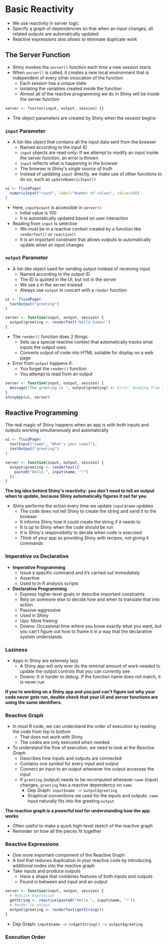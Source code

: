 # Basic Reactivity

- We use reactivity in server logic
- Specify a graph of dependencies so that when an input changes, all related outputs are automatically updated
- Reactive expressions also allows to eliminate duplicate work

## The Server Function

- Shiny invokes the `server()` function each time a new session starts
- When `server()` is called, it creates a new local environment that is independent of every other invocation of the function
  - Each session has a unique state
  - Isolating the variables created inside the function
  - Almost all of the reactive programming we do in Shiny will be inside the server function

```r
server <- functon(input, output, session) {}
```

- The object parameters are created by Shiny when the session begins

### `input` Parameter

- A list-like object that contains all the input data sent from the browser
  - Named according to the input ID
  - `input` objects are read-only: If we attempt to modify an input inside the server function, an error is thrown
  - `input` reflects what is happening in the browser
  - The browser is Shiny's *single source of truth*
  - Instead of updating `input` directly, we make use of other functions to do so, such as `updateNumericInput()`
  
```r
ui <- fluidPage(
  numericInput("count", label="Number of values", value=100)
)
```

- Here, `input$count` is accessible in `server()`
  - Initial value is 100
  - It is automatically updated based on user interaction
- Reading from `input` is selective
  - We must be in a reactive context created by a function like `renderText()` or `reactive()`
  - It is an important constraint that allows outputs to automatically update when an input changes

### `output` Parameter

- A list-like object used for sending output instead of receiving input
  - Named according to the output ID
  - The ID is quoted in the UI, but not in the server
  - We use `$` in the server instead
  - Always use `output` in concert with a `render` function

```r
ui <- fluidPage(
  textOutput("greeting")
)

server <- function(input, output, session) {
  output$greeting <- renderText("Hello human!")
}
```

- The `render()` function does 2 things:
  - Sets up a special reactive context that automatically tracks what inputs the output uses
  - Converts output of code into HTML suitable for display on a web page
- Error from `output` happens if:
  - You forget the `render()` function
  - You attempt to read from an output

```r
server <- function(input, output, session) {
  message("The greeting is ", output$greeting) #> Error: Reading from shinyoutput object is not allowed.
}
shinyApp(ui, server)
```

## Reactive Programming

The real magic of Shiny happens when an app is with both inputs and outputs working simultaneously and automatically

```r
ui <- fluidPage(
  textInput("name", "What's your name?"),
  textOutput("greeting")
)

server <- function(input, output, session) {
  output$greeting <- renderText({
    paste0("Hello ", input$name, "!")
  })
}
```

**The big idea behind Shiny's reactivity: you don't need to tell an output when to update, because Shiny automatically figures it out for you**

- Shiny performs the action every time we update `input$name` updates
  - The code does not tell Shiny to create the string and send it to the browser
  - It informs Shiny how it could create the string if it needs to
  - It is up to Shiny when the code should be run
  - It is Shiny's responsibility to decide when code is executed
  - Think of your app as providing Shiny with recipes, not giving it commands

### Imperative vs Declarative

- **Imperative Programming** 
  - Issue a specific command and it’s carried out immediately
  - Assertive
  - Used to in R analysis scripts
- **Declarative Programming**
  - Express higher-level goals or describe important constraints
  - Rely on someone else to decide how and when to translate that into action
  - Passive-aggressive
  - Used in Shiny
  - Ups: More freeing
  - Downs: Occasional time where you know exactly what you want, but you can't figure out how to frame it in a way that the declarative system understands

### Laziness

- Apps in Shiny are extemely lazy
  - A Shiny app will only ever do the minimal amount of work needed to update the output controls that you can currently see
  - Downs: It is harder to debug. If the function name does not match, it is never run

**If you’re working on a Shiny app and you just can't figure out why your code never gets run, double check that your UI and server functions are using the same identifiers.**

### Reactive Graph

- In most R code, we can understand the order of execution by reading the code from top to bottom
  - That does not work with Shiny
  - The codes are only executed when needed
- To understand the flow of execution, we need to look at the *Reactive Graph*
  - Describes how inputs and outputs are connected
  - Contains one symbol for every input and output
  - Connect an input to an output whenever the output accesses the input
  - If `greeting` (output) needs to be recomputed whenever `name` (input) changes, `greeting` has a reactive dependency on `name`
    - Dep Graph: `input$name -> output$greeting`
    - Graphical conventions we used for the inputs and outputs: `name` input naturally fits into the greeting `output`

**The reactive graph is a powerful tool for understanding how the app works**

- Often useful to make a quick high-level sketch of the reactive graph
- Reminder on how all the pieces fit together

### Reactive Expressions

- One more important component of the Reactive Graph
- A tool that reduces duplication in your reactive code by introducing additional nodes into the reactive graph
- Take inputs and produce outputs
  - Have a shape that combines features of both inputs and outputs
  - Found in between and input and an output

```r
server <- function(input, output, session) {
  # Reacive Expression
  getString <- reactive(paste0("Hello ", input$name, "!"))
  # Render to output
  output$greeting <- renderText(getString())
}
```

- Dep Graph: `input$name -> rx$getString() -> output$greeting`

### Execution Order

